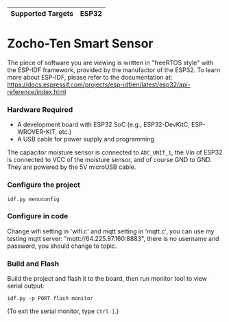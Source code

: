 | Supported Targets | ESP32 |
| ----------------- | ----- |

# Zocho-Ten Smart Sensor

The piece of software you are viewing is written in "freeRTOS style" with the ESP-IDF framework, provided by the manufactor of the ESP32. To learn more about ESP-IDF, please refer to the documentation at: 
https://docs.espressif.com/projects/esp-idf/en/latest/esp32/api-reference/index.html

### Hardware Required

* A development board with ESP32 SoC (e.g., ESP32-DevKitC, ESP-WROVER-KIT, etc.)
* A USB cable for power supply and programming

The capacitor moisture sensor is connected to `ADC_UNIT_1`, the Vin of ESP32 is connected to VCC of the moisture sensor, and of course GND to GND. They are powered by the 5V microUSB cable. 

### Configure the project

```
idf.py menuconfig
```

### Configure in code

Change wifi setting in 'wifi.c' and mqtt setting in 'mqtt.c', you can use my testing mqtt server: "mqtt://64.225.97.160:8883", there is no username and password, you should change to topic.

### Build and Flash

Build the project and flash it to the board, then run monitor tool to view serial output:

```
idf.py -p PORT flash monitor
```

(To exit the serial monitor, type ``Ctrl-]``.)





